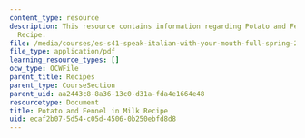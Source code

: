 ```yaml
---
content_type: resource
description: This resource contains information regarding Potato and Fennel in Milk
  Recipe.
file: /media/courses/es-s41-speak-italian-with-your-mouth-full-spring-2012/ecaf2b075d54c05d45060b250ebfd8d8_MITES_S41S12_recipe_8a.pdf
file_type: application/pdf
learning_resource_types: []
ocw_type: OCWFile
parent_title: Recipes
parent_type: CourseSection
parent_uid: aa2443c8-8a36-13c0-d31a-fda4e1664e48
resourcetype: Document
title: Potato and Fennel in Milk Recipe
uid: ecaf2b07-5d54-c05d-4506-0b250ebfd8d8
---
```

